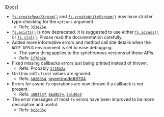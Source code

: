 [[Docs](https://iojs.org/api/fs.html)]

- [`fs.createReadStream()`](https://iojs.org/api/fs.html#fs_fs_createreadstream_path_options) and [`fs.createWriteStream()`](https://iojs.org/api/fs.html#fs_fs_createwritestream_path_options) now have stricter type-checking for the `options` argument.
  - Refs: [`353e26e`](https://github.com/nodejs/node/commit/353e26e3c7)
- [`fs.exists()`](https://iojs.org/api/fs.html#fs_fs_exists_path_callback) is now deprecated. It is suggested to use either [`fs.access()`](https://iojs.org/api/fs.html#fs_fs_access_path_mode_callback) or [`fs.stat()`](https://iojs.org/api/fs.html#fs_fs_stat_path_callback). Please read the documentation carefully.
- Added more informative errors and method call site details when the `NODE_DEBUG` environment is set to ease debugging.
  - The same thing applies to the synchronous versions of these APIs.
  - Refs: [`1f76a2e`](https://github.com/nodejs/node/commit/1f76a2eddc3561ff2c434d491e0d2b893c374cfd)
- Fixed missing callbacks errors just being printed instead of thrown.
  - Refs: Probably [`1f40b2a`](https://github.com/nodejs/node/commit/1f40b2a63616efe0e4c0744a1f630161526e4236)
- On Unix soft `ulimit` values are ignored.
  - Refs: [`6820054`](https://github.com/nodejs/node/commit/6820054d2d42ff9274ea0755bea59cfc4f26f353), [joyent/node#8704](https://github.com/joyent/node/issues/8704)
- Errors for async `fs` operations are now thrown if a callback is not present.
  - Refs: [`a804347`](https://github.com/nodejs/node/commit/a80434736bce22a9ac00376bb5786806752ef3dd), [`6bd8b7e`](https://github.com/nodejs/node/commit/6bd8b7e5405e1cdc9f56214f5f6b741806c32e5f), [`5e140b3`](https://github.com/nodejs/node/commit/5e140b33e58bd0ac6779fb0cb635dd51e1a27289)
- The error messages of most `fs` errors have been improved to be more descriptive and useful.
  - Refs: [`bc2c85c`](https://github.com/nodejs/node/commit/bc2c85ceef7ac034830e4a4357d0aef69cd6e386)

